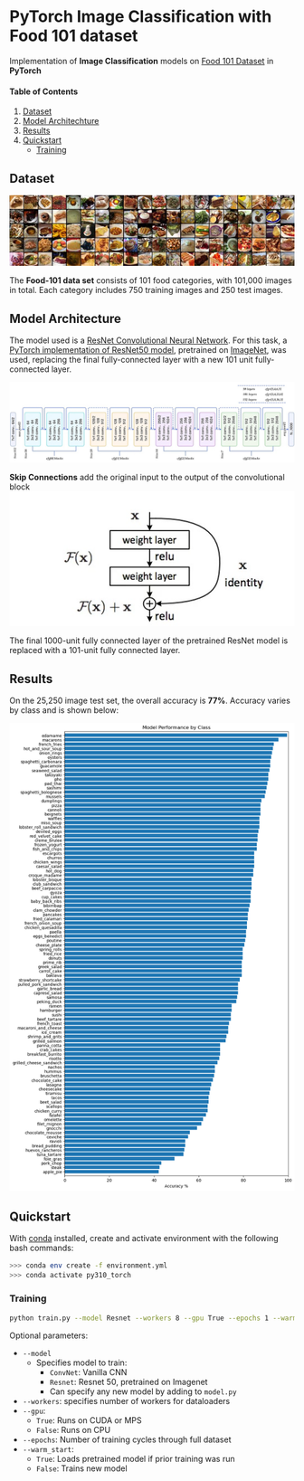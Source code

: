 # PyTorch Image Classification with Food 101 dataset

Implementation of **Image Classification** models on [Food 101 Dataset](https://data.vision.ee.ethz.ch/cvl/datasets_extra/food-101/) in **PyTorch**

#### Table of Contents
1. [Dataset](#dataset)
2. [Model Architechture](#Model-Architechture)
3. [Results](#Results)
4. [Quickstart](#Quickstart)
    - [Training](#Training)



## Dataset

![Food-101 Data Set](images/food-101.jpg)


The **Food-101 data set** consists of 101 food categories, with 101,000 images in total. Each category includes 750 training images and 250 test images. 

## Model Architecture

The model used is a [ResNet Convolutional Neural Network](https://arxiv.org/abs/1512.03385). For this task, a [PyTorch implementation of ResNet50 model](https://pytorch.org/vision/stable/models/resnet.html), pretrained on [ImageNet](https://image-net.org), was used, replacing the final fully-connected layer with a new 101 unit fully-connected layer. 

![ResNet50 Architecture](images/resnet50.jpg)

**Skip Connections** add the original input to the output of the convolutional block
![Skip Connection](images/skip_connection.jpg)

The final 1000-unit fully connected layer of the pretrained ResNet model is replaced with a 101-unit fully connected layer.

## Results
On the 25,250 image test set, the overall accuracy is **77%**. Accuracy varies by class and is shown below:

![Test Accuracy](images/test_acc_by_class.png)


## Quickstart

With [conda](https://docs.conda.io/en/main/miniconda.html) installed, create and activate environment with the following bash commands:
```bash
>>> conda env create -f environment.yml
>>> conda activate py310_torch
```

### Training

```bash
python train.py --model Resnet --workers 8 --gpu True --epochs 1 --warm_start True
```
Optional parameters: 
- `--model`
    - Specifies model to train: 
        - `ConvNet`: Vanilla CNN 
        - `Resnet`: Resnet 50, pretrained on Imagenet
        - Can specify any new model by adding to `model.py`
- `--workers`: specifies number of workers for dataloaders
- `--gpu`: 
    - `True`: Runs on CUDA or MPS
    - `False`: Runs on CPU
- `--epochs`: Number of training cycles through full dataset
- `--warm_start`:
    - `True`: Loads pretrained model if prior training was run
    - `False`: Trains new model
